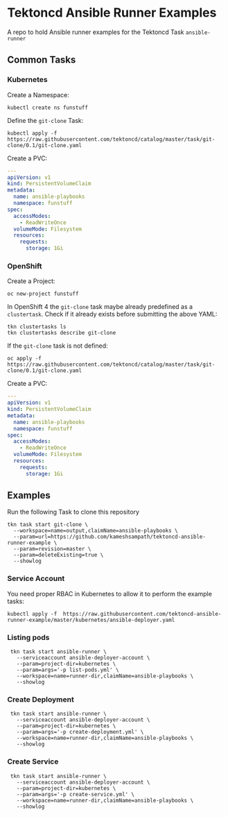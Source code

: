 # Tektoncd Ansible Runner Examples

A repo to hold Ansible runner examples for the Tektoncd Task `ansible-runner`


## Common Tasks

### Kubernetes

Create a Namespace:

```shell
kubectl create ns funstuff
```

Define the `git-clone` Task:

```shell
kubectl apply -f https://raw.githubusercontent.com/tektoncd/catalog/master/task/git-clone/0.1/git-clone.yaml
```

Create a PVC:

```yaml
---
apiVersion: v1
kind: PersistentVolumeClaim
metadata:
  name: ansible-playbooks
  namespace: funstuff
spec:
  accessModes:
    - ReadWriteOnce
  volumeMode: Filesystem
  resources:
    requests:
      storage: 1Gi
```

### OpenShift

Create a Project:

```shell
oc new-project funstuff
```

In OpenShift 4 the `git-clone` task maybe already predefined as a `clustertask`. Check if it already exists before submitting the above YAML:

```shell
tkn clustertasks ls
tkn clustertasks describe git-clone
```

If the `git-clone` task is not defined:

```shell
oc apply -f https://raw.githubusercontent.com/tektoncd/catalog/master/task/git-clone/0.1/git-clone.yaml
```

Create a PVC:

```yaml
---
apiVersion: v1
kind: PersistentVolumeClaim
metadata:
  name: ansible-playbooks
  namespace: funstuff
spec:
  accessModes:
    - ReadWriteOnce
  volumeMode: Filesystem
  resources:
    requests:
      storage: 1Gi
```

## Examples

Run the following Task to clone this repository 

```shell
tkn task start git-clone \
  --workspace=name=output,claimName=ansible-playbooks \
  --param=url=https://github.com/kameshsampath/tektoncd-ansible-runner-example \
  --param=revision=master \
  --param=deleteExisting=true \
  --showlog
```

### Service Account

You need proper RBAC in Kubernetes to allow it to perform the example tasks:

```shell
kubectl apply -f  https://raw.githubusercontent.com/tektoncd-ansible-runner-example/master/kubernetes/ansible-deployer.yaml
```

### Listing pods

```shell
 tkn task start ansible-runner \
   --serviceaccount ansible-deployer-account \
   --param=project-dir=kubernetes \
   --param=args='-p list-pods.yml' \
   --workspace=name=runner-dir,claimName=ansible-playbooks \
   --showlog
```

### Create Deployment

```shell
 tkn task start ansible-runner \
   --serviceaccount ansible-deployer-account \
   --param=project-dir=kubernetes \
   --param=args='-p create-deployment.yml' \
   --workspace=name=runner-dir,claimName=ansible-playbooks \
   --showlog
```

### Create Service

```shell
 tkn task start ansible-runner \
   --serviceaccount ansible-deployer-account \
   --param=project-dir=kubernetes \
   --param=args='-p create-service.yml' \
   --workspace=name=runner-dir,claimName=ansible-playbooks \
   --showlog
```
